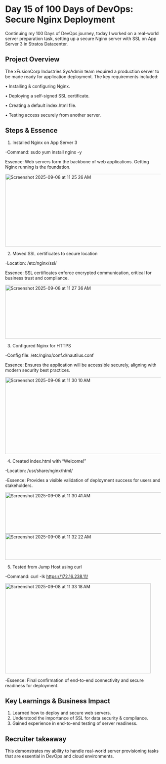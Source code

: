# Day 15 of 100 Days of DevOps: Secure Nginx Deployment
Continuing my 100 Days of DevOps journey, today I worked on a real-world server preparation task, setting up a secure Nginx server with SSL on App Server 3 in Stratos Datacenter.

## Project Overview
The xFusionCorp Industries SysAdmin team required a production server to be made ready for application deployment. The key requirements included:

•	Installing & configuring Nginx.

•	Deploying a self-signed SSL certificate.

•	Creating a default index.html file.

•	Testing access securely from another server.

## Steps & Essence
1.	Installed Nginx on App Server 3

-Command: sudo yum install nginx -y

Essence: Web servers form the backbone of web applications. Getting Nginx running is the foundation.

<img width="988" height="235" alt="Screenshot 2025-09-08 at 11 25 26 AM" src="https://github.com/user-attachments/assets/15b36d88-7590-4ae4-8654-1ae7f26e3224" />


2.	Moved SSL certificates to secure location

-Location: /etc/nginx/ssl/

Essence: SSL certificates enforce encrypted communication, critical for business trust and compliance.

<img width="569" height="174" alt="Screenshot 2025-09-08 at 11 27 36 AM" src="https://github.com/user-attachments/assets/a5451760-6716-475c-b326-2921b2fef993" />

3.	Configured Nginx for HTTPS

-Config file: /etc/nginx/conf.d/nautilus.conf

Essence: Ensures the application will be accessible securely, aligning with modern security best practices.

<img width="530" height="249" alt="Screenshot 2025-09-08 at 11 30 10 AM" src="https://github.com/user-attachments/assets/6050d014-1c1d-4d38-9f23-fa67ef1c24a0" />

4.	Created index.html with “Welcome!”

-Location: /usr/share/nginx/html/

-Essence: Provides a visible validation of deployment success for users and stakeholders.

<img width="636" height="133" alt="Screenshot 2025-09-08 at 11 30 41 AM" src="https://github.com/user-attachments/assets/e5881f84-cfc0-405c-b50e-c4ec97589d11" />

<img width="768" height="85" alt="Screenshot 2025-09-08 at 11 32 22 AM" src="https://github.com/user-attachments/assets/994eb686-2e43-4c1d-8e05-5460bfb21ded" />


5. Tested from Jump Host using curl

-Command: curl -Ik https://172.16.238.11/

<img width="471" height="291" alt="Screenshot 2025-09-08 at 11 33 18 AM" src="https://github.com/user-attachments/assets/f029d918-3430-49e9-b70f-07286b38341e" />


-Essence: Final confirmation of end-to-end connectivity and secure readiness for deployment.

## Key Learnings & Business Impact
1. Learned how to deploy and secure web servers.
2. Understood the importance of SSL for data security & compliance.
3. Gained experience in end-to-end testing of server readiness.

## Recruiter takeaway 
This demonstrates my ability to handle real-world server provisioning tasks that are essential in DevOps and cloud environments.

